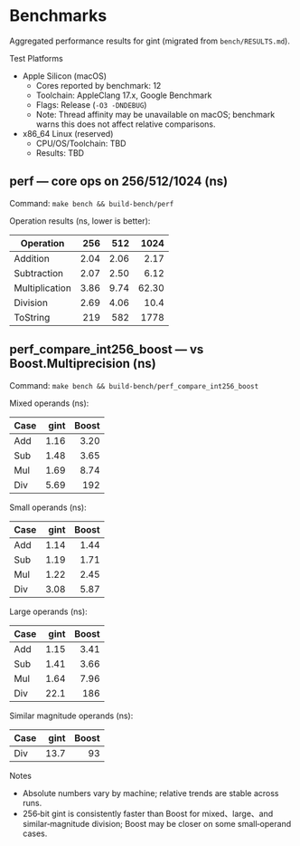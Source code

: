 # Benchmarks

Aggregated performance results for gint (migrated from `bench/RESULTS.md`).

Test Platforms
- Apple Silicon (macOS)
  - Cores reported by benchmark: 12
  - Toolchain: AppleClang 17.x, Google Benchmark
  - Flags: Release (`-O3 -DNDEBUG`)
  - Note: Thread affinity may be unavailable on macOS; benchmark warns this does not affect relative comparisons.
- x86_64 Linux (reserved)
  - CPU/OS/Toolchain: TBD
  - Results: TBD

## perf — core ops on 256/512/1024 (ns)

Command: `make bench && build-bench/perf`

Operation results (ns, lower is better):

| Operation      | 256  | 512  | 1024 |
| -------------- | ---: | ---: | ---: |
| Addition       | 2.04 | 2.06 | 2.17 |
| Subtraction    | 2.07 | 2.50 | 6.12 |
| Multiplication | 3.86 | 9.74 | 62.30 |
| Division       | 2.69 | 4.06 | 10.4 |
| ToString       | 219  | 582  | 1778 |

## perf_compare_int256_boost — vs Boost.Multiprecision (ns)

Command: `make bench && build-bench/perf_compare_int256_boost`

Mixed operands (ns):

| Case  | gint | Boost |
| ----- | ---: | ----: |
| Add   | 1.16 |  3.20 |
| Sub   | 1.48 |  3.65 |
| Mul   | 1.69 |  8.74 |
| Div   | 5.69 |   192 |

Small operands (ns):

| Case  | gint | Boost |
| ----- | ---: | ----: |
| Add   | 1.14 |  1.44 |
| Sub   | 1.19 |  1.71 |
| Mul   | 1.22 |  2.45 |
| Div   | 3.08 |  5.87 |

Large operands (ns):

| Case  | gint | Boost |
| ----- | ---: | ----: |
| Add   | 1.15 |  3.41 |
| Sub   | 1.41 |  3.66 |
| Mul   | 1.64 |  7.96 |
| Div   | 22.1 |   186 |

Similar magnitude operands (ns):

| Case  | gint | Boost |
| ----- | ---: | ----: |
| Div   | 13.7 |    93 |

Notes
- Absolute numbers vary by machine; relative trends are stable across runs.
- 256‑bit gint is consistently faster than Boost for mixed、large、and similar‑magnitude division; Boost may be closer on some small‑operand cases.

